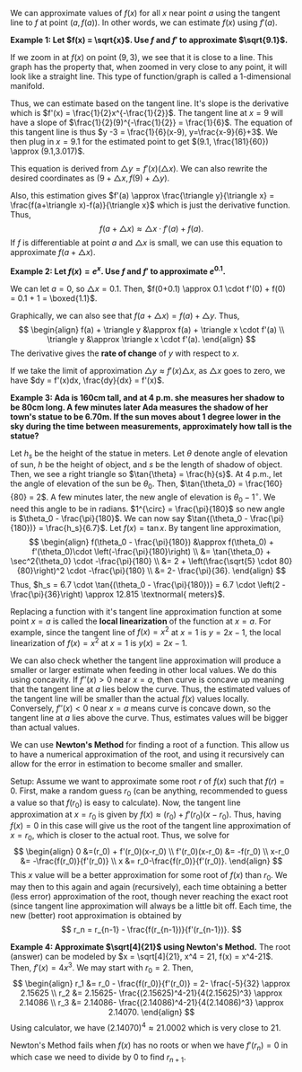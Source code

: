 
We can approximate values of $f(x)$ for all $x$ near point $a$ using the tangent line to $f$ at point $(a,f(a))$. In other words, we can estimate $f(x)$ using $f'(a)$. 

**Example 1: Let $f(x) = \sqrt{x}$. Use $f$ and $f'$ to approximate $\sqrt{9.1}$.**

If we zoom in at $f(x)$ on point $(9,3)$, we see that it is close to a line.
This graph has the property that, when zoomed in very close to any point, it will look like a straight line. This type of function/graph is called a 1-dimensional manifold.

Thus, we can estimate based on the tangent line. It's slope is the derivative which is $f'(x) = \frac{1}{2}x^{-\frac{1}{2}}$. The tangent line at $x=9$ will have a slope of $\frac{1}{2}(9)^{-\frac{1}{2}} = \frac{1}{6}$. The equation of this tangent line is thus $y -3 = \frac{1}{6}(x-9), y=\frac{x-9}{6}+3$. We then plug in $x = 9.1$ for the estimated point to get $(9.1, \frac{181}{60}) \approx (9.1,3.017)$.

This equation is derived from $\triangle y = f'(x)(\triangle x)$. We can also rewrite the desired coordinates as $(9+\triangle x, f(9)+\triangle y)$.

Also, this estimation gives $f'(a) \approx \frac{\triangle y}{\triangle x} = \frac{f(a+\triangle x)-f(a)}{\triangle x}$ which is just the derivative function. Thus,
$$
f(a+\triangle x) \approx \triangle x \cdot f'(a) + f(a).
$$
If $f$ is differentiable at point $a$ and $\triangle x$ is small, we can use this equation to approximate $f(a+\triangle x)$.

**Example 2: Let $f(x) = e^x$. Use $f$ and $f'$ to approximate $e^{0.1}$.**

We can let $a = 0$, so $\triangle x = 0.1$. Then, $f(0+0.1) \approx 0.1 \cdot f'(0) + f(0) = 0.1 + 1 = \boxed{1.1}$.


Graphically, we can also see that $f(a+\triangle x ) = f(a) + \triangle y$. Thus, 
$$
\begin{align}
f(a) + \triangle y &\approx f(a) + \triangle x \cdot f'(a) \\
\triangle y &\approx \triangle x \cdot f'(a).
\end{align}
$$
The derivative gives the **rate of change** of $y$ with respect to $x$.

If we take the limit of approximation $\triangle y \approx f'(x) \triangle x$, as $\triangle x$ goes to zero, we have $dy  = f'(x)dx, \frac{dy}{dx} = f'(x)$. 

**Example 3: Ada is 160cm tall, and at 4 p.m. she measures her shadow to be 80cm long. A few minutes later Ada measures the shadow of her town's statue to be 6.70m. If the sun moves about 1 degree lower in the sky during the time between measurements, approximately how tall is the statue?**

Let $h_s$ be the height of the statue in meters. Let $\theta$ denote angle of elevation of sun, $h$ be the height of object, and $s$ be the length of shadow of object. Then, we see a right triangle so $\tan{\theta} = \frac{h}{s}$.
At 4 p.m., let the angle of elevation of the sun be $\theta_0$. Then, $\tan{\theta_0} = \frac{160}{80} = 2$.
A few minutes later, the new angle of elevation is $\theta_0 - 1^{\circ}$. We need this angle to be in radians. $1^{\circ} = \frac{\pi}{180}$ so new angle is $\theta_0 - \frac{\pi}{180}$. We can now say $\tan{(\theta_0 - \frac{\pi}{180})} = \frac{h_s}{6.7}$. 
Let $f(x) = \tan{x}$. By tangent line approximation, 
$$
\begin{align}
f(\theta_0 - \frac{\pi}{180}) &\approx f(\theta_0) + f'(\theta_0)\cdot \left(-\frac{\pi}{180}\right) \\
&= \tan{\theta_0} + \sec^2{\theta_0} \cdot -\frac{\pi}{180} \\
&= 2 + \left(\frac{\sqrt{5} \cdot 80}{80}\right)^2 \cdot -\frac{\pi}{180} \\
&= 2- \frac{\pi}{36}.
\end{align}
$$
Thus, $h_s = 6.7 \cdot \tan{(\theta_0 - \frac{\pi}{180})} = 6.7 \cdot \left(2 - \frac{\pi}{36}\right) \approx 12.815 \textnormal{ meters}$.


Replacing a function with it's tangent line approximation function at some point $x=a$ is called the **local linearization** of the function at $x=a$.
For example, since the tangent line of $f(x)=x^2$ at $x = 1$ is $y = 2x-1$, the local linearization of $f(x) = x^2$ at $x=1$ is $y(x) = 2x-1$. 

We can also check whether the tangent line approximation will produce a smaller or larger estimate when feeding in other local values. We do this using concavity. 
If $f''(x)>0$ near $x=a$, then curve is concave up meaning that the tangent line at $a$ lies below the curve. Thus, the estimated values of the tangent line will be smaller than the actual $f(x)$ values locally. Conversely, $f''(x) <0$ near $x=a$ means curve is concave down, so the tangent line at $a$ lies above the curve. Thus, estimates values will be bigger than actual values.

We can use **Newton's Method** for finding a root of a function. 
This allow us to have a numerical approximation of the root, and using it recursively can allow for the error in estimation to become smaller and smaller.

Setup: Assume we want to approximate some root $r$ of $f(x)$ such that $f(r) = 0$. 
First, make a random guess $r_0$ (can be anything, recommended to guess a value so that $f(r_0)$ is easy to calculate).
Now, the tangent line approximation at $x = r_0$ is given by $f(x) \approx (r_0) + f'(r_0)(x-r_0)$. Thus, having $f(x)= 0$ in this case will give us the root of the tangent line approximation of $x = r_0$, which is closer to the actual root. Thus, we solve for
$$
\begin{align}
0 &=(r_0) + f'(r_0)(x-r_0) \\
f'(r_0)(x-r_0) &= -f(r_0) \\
x-r_0 &= -\frac{f(r_0)}{f'(r_0)} \\
x &= r_0-\frac{f(r_0)}{f'(r_0)}.
\end{align}
$$
This $x$ value will be a better approximation for some root of $f(x)$ than $r_0$. 
We may then to this again and again (recursively), each time obtaining a better (less error) approximation of the root, though never reaching the exact root (since tangent line approximation will always be a little bit off. Each time, the new (better) root approximation is obtained by
$$
r_n = r_{n-1} - \frac{f(r_{n-1})}{f'(r_{n-1})}.
$$

**Example 4: Approximate $\sqrt[4]{21}$ using Newton's Method.**
The root (answer) can be modeled by $x = \sqrt[4]{21}, x^4 = 21, f(x) = x^4-21$. Then, $f'(x) = 4x^3$. 
We may start with $r_0 = 2$. Then, 
$$
\begin{align}
r_1 &= r_0 - \frac{f(r_0)}{f'(r_0)} = 2- \frac{-5}{32} \approx 2.15625 \\
r_2 &= 2.15625- \frac{(2.15625)^4-21}{4(2.15625)^3} \approx 2.14086 \\
r_3 &= 2.14086- \frac{(2.14086)^4-21}{4(2.14086)^3} \approx 2.14070. 
\end{align}
$$
Using calculator, we have $(2.14070)^4 \approx 21.0002$ which is very close to $21$.

Newton's Method fails when $f(x)$ has no roots or when we have $f'(r_n) = 0$ in which case we need to divide by $0$ to find $r_{n+1}$.








